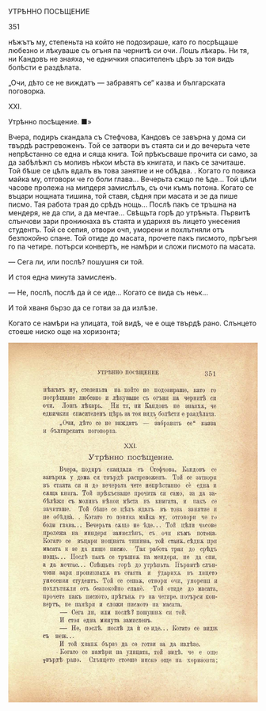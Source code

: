 ﻿УТРѢННО ПОСѢЩЕНИЕ

351

нѣжътъ му, степеньта на който не подозираше, като го посрѣщаше любезно и лѣкуваше съ огъня па чернитѣ си очи. Лошъ лѣкарь. Ни тя, ни Кандовъ не знаяха, че едничкия спасителенъ цѣръ за тоя видъ болѣсти е раздѣлата.

„Очи, дѣто се не виждатъ — забравятъ се“ казва и българската поговорка.

XXI.

Утрѣнно посѣщение. ■»

Вчера, подиръ скандала съ Стефчова, Кандовъ се завърна у дома си твърдѣ растревоженъ. Той се затвори въ стаята си и до вечерьта чете непрѣстанно се една и сяща книга. Той прѣкъсваше прочита си само, за да забѣлѣжп съ моливъ нѣкои мѣста въ книгата, и пакъ се зачиташе. Той бѣше се цѣлъ вдалъ въ това занятие и не обѣдва. . Когато го повика майка му, отговори че го боли глава... Вечерьта сжщо пе ѣде... Той цѣли часове пролежа на мипдеря замислѣлъ, съ очи къмъ потона. Когато се въцари нощната тишина, той ставя, сѣдня при масата и зе да пише писмо. Тая работа трая до срѣдъ нощь... Послѣ пакъ се тръшна на мендеря, не да спи, а да мечтае... Свѣщьта горѣ до утрѣньта. Първитѣ слънчови зари проникнаха въ стаята и ударихя въ лицето унесения студентъ. Той се сепия, отвори очп, уморени и похлътняли отъ безпокойно спане. Той отиде до масата, прочете пакъ писмото, прѣгъня го па четире. потърси конвертъ, не намѣри и сложи писмото па масата.

— Сега ли, или послѣ? пошушня си той.

И стоя една минута замисленъ.

— Не, послѣ, послѣ да ѝ се иде... Когато се вида съ неьк...

И той хваня бързо да се готви за да излѣзе.

Когато се намѣри на улицата, той видѣ, че е още твърдѣ рано. Слънцето стоеше ниско още на хоризонта;

![original](images/392.jpg)

